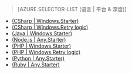 > [AZURE.SELECTOR-LIST (语言 | 平台 & 深度)]
- [(CSharp | Windows.Starter)](/documentation/articles/sql-database-develop-dotnet-simple)
- [(CSharp | Windows.Retry logic)](/documentation/articles/sql-database-develop-csharp-retry-windows)
- [(Java | Windows.Starter)](/documentation/articles/sql-database-develop-java-simple-windows)
- [(Node.js | Any.Starter)](/documentation/articles/sql-database-develop-nodejs-simple)
- [(PHP | Windows.Starter)](/documentation/articles/sql-database-develop-php-simple-windows)
- [(PHP | Windows.Retry logic)](/documentation/articles/sql-database-develop-php-retry-windows)
- [(Python | Any.Starter)](/documentation/articles/sql-database-develop-python-simple)
- [(Ruby | Any.Starter)](/documentation/articles/sql-database-develop-ruby-simple)

<!---HONumber=Mooncake_0503_2016-->

